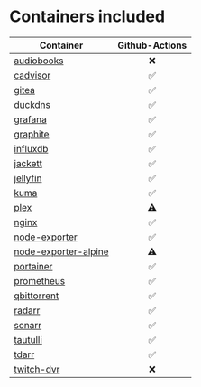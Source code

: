 # Containers included
| Container | Github-Actions |
| --------- | :------------: |
| [audiobooks](https://github.com/jeo1/docker-templates/tree/audiobooks) | ❌ |
| [cadvisor](https://github.com/jeo1/docker-templates/tree/cadvisor) | ✅ |
| [gitea](https://github.com/jeo1/docker-templates/tree/gitea) | ✅ |
| [duckdns](https://github.com/jeo1/docker-templates/tree/duckdns) | ✅ |
| [grafana](https://github.com/jeo1/docker-templates/tree/grafana) | ✅ |
| [graphite](https://github.com/jeo1/docker-templates/tree/graphite) | ✅ |
| [influxdb](https://github.com/jeo1/docker-templates/tree/influxdb) | ✅ |
| [jackett](https://github.com/jeo1/docker-templates/tree/jackett) | ✅ |
| [jellyfin](https://github.com/jeo1/docker-templates/tree/jellyfin) | ✅ |
| [kuma](https://github.com/jeo1/docker-templates/tree/kuma) | ✅ |
| [plex](https://github.com/jeo1/docker-templates/tree/plex) | ⚠️ |
| [nginx](https://github.com/jeo1/docker-templates/tree/nginx) | ✅ |
| [node-exporter](https://github.com/jeo1/docker-templates/tree/node-exporter) | ✅ |
| [node-exporter-alpine](https://github.com/jeo1/docker-templates/tree/node-exporter-alpine) | ⚠️ |
| [portainer](https://github.com/jeo1/docker-templates/tree/portainer) | ✅ |
| [prometheus](https://github.com/jeo1/docker-templates/tree/prometheus) | ✅ |
| [qbittorrent](https://github.com/jeo1/docker-templates/tree/qbittorrent) | ✅ |
| [radarr](https://github.com/jeo1/docker-templates/tree/radarr) | ✅ |
| [sonarr](https://github.com/jeo1/docker-templates/tree/sonarr) | ✅ |
| [tautulli](https://github.com/jeo1/docker-templates/tree/tautulli) | ✅ |
| [tdarr](https://github.com/jeo1/docker-templates/tree/tdarr) | ✅ |
| [twitch-dvr](https://github.com/jeo1/docker-templates/tree/twitch-dvr) | ❌ |
